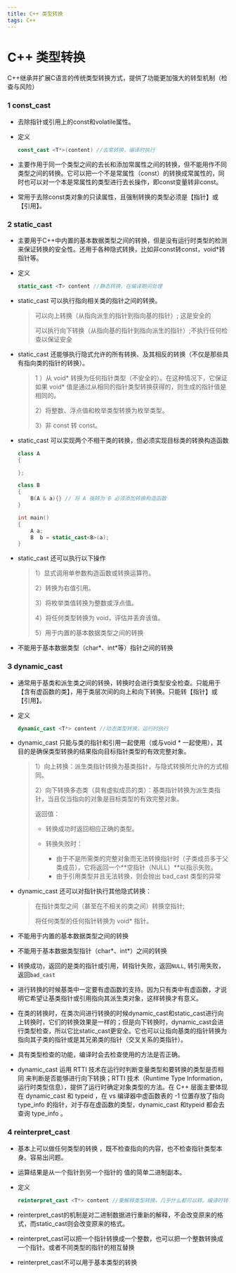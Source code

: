 ```yaml
---
title: C++ 类型转换
tags: C++
---
```


<!--more-->

# C++ 类型转换

C++继承并扩展C语言的传统类型转换方式，提供了功能更加强大的转型机制（检查与风险）

### 1 const_cast
+ 去除指针或引用上的const和volatile属性。

+ 定义
    ```cpp
    const_cast <T*>(content) //去常转换，编译时执行
    ```

+ 主要作用于同一个类型之间的去长和添加常属性之间的转换，但不能用作不同类型之间的转换。它可以把一个不是常属性（const）的转换成常属性的，同时也可以对一个本是常属性的类型进行去长操作，即const变量转非const。

+ 常用于去除const类对象的只读属性，且强制转换的类型必须是【指针】或【引用】。

### 2  static_cast
+ 主要用于C++中内置的基本数据类型之间的转换，但是没有运行时类型的检测来保证转换的安全性。还用于各种隐式转换，比如非const转const，void*转指针等。

+ 定义
    ```cpp
    static_cast <T> content //静态转换，在编译期间处理
    ```

+ static_cast 可以执行指向相关类的指针之间的转换。
    > 可以向上转换（从指向派生的指针到指向基的指针）; 这是安全的
    > 
    > 可以执行向下转换（从指向基的指针到指向派生的指针）;不执行任何检查以保证安全

+ static_cast 还能够执行隐式允许的所有转换、及其相反的转换（不仅是那些具有指向类的指针的转换）。
    > 1 ）从 void* 转换为任何指针类型（不安全的）。在这种情况下，它保证如果 void* 值是通过从相同的指针类型转换获得的，则生成的指针值是相同的。
    > 
    > 2）将整数、浮点值和枚举类型转换为枚举类型。
    >
    > 3）非 const 转 const。

+ static_cast 可以实现两个不相干类的转换，但必须实现目标类的转换构造函数

    ```cpp
    class A
    {

    };

    class B
    {
        B(A & a){} // 将 A 强转为 B 必须添加转换构造函数
    }

    int main()
    {
        A a;
        B  b = static_cast<B>(a);
    }
    ```

+ static_cast 还可以执行以下操作
    > 1）显式调用单参数构造函数或转换运算符。
    >
    > 2）转换为右值引用。
    >
    > 3）将枚举类值转换为整数或浮点值。
    >
    > 4）将任何类型转换为 void，评估并丢弃该值。
    >
    > 5）用于内置的基本数据类型之间的转换

+ 不能用于基本数据类型（char*、int*等）指针之间的转换

### 3 dynamic_cast

+ 通常用于基类和派生类之间的转换，转换时会进行类型安全检查。只能用于【含有虚函数的类】，用于类层次间的向上和向下转换。只能转【指针】或【引用】。

+ 定义

    ```cpp
    dynamic_cast <T*> content //动态类型转换，运行时执行
    ```

+ dynamic_cast 只能与类的指针和引用一起使用（或与void * 一起使用），其目的是确保类型转换的结果指向目标指针类型的有效完整对象。

    >1）向上转换：派生类指针转换为基类指针，与隐式转换所允许的方式相同。 
    >
    > 2）向下转换多态类（具有虚拟成员的类）：基类指针转换为派生类指针，当且仅当指向的对象是目标类型的有效完整对象。
    >
    > 返回值：
    > 
    > + 转换成功时返回相应正确的类型。
    > + 转换失败时：
    >  
    >   + 由于不是所需类的完整对象而无法转换指针时（子类成员多于父类成员），它将返回一个**空指针（NULL）**以指示失败。
    >   + 由于引用类型并且无法转换，则会抛出 bad_cast 类型的异常
    >
    >

+ dynamic_cast 还可以对指针执行其他隐式转换：

    > 在指针类型之间（甚至在不相关的类之间）转换空指针;
    > 
    > 将任何类型的任何指针转换为 void* 指针。

+ 不能用于内置的基本数据类型之间的转换

+ 不能用于基本数据类型指针（char*、int*）之间的转换

+ 转换成功，返回的是类的指针或引用，转指针失败，返回`NULL`, 转引用失败，返回`bad_cast`

+ 进行转换的时候基类中一定要有虚函数的支持。因为只有类中有虚函数，才说明它希望让基类指针或引用指向其派生类对象，这样转换才有意义。

+ 在类的转换时，在类次间进行转换的时候dynamic_cast和static_cast进行向上转换时，它们的转换效果是一样的；但是向下转换时，dynamic_cast会进行类型检查，所以它比static_cast更安全。它也可以让指向基类的指针转换为指向其子类的指针或是其兄弟类的指针（交叉关系的类指针）。

+ 具有类型检查的功能，编译时会去检查使用的方法是否正确。

+ dynamic_cast 运用 RTTI 技术在运行时判断变量类型和要转换的类型是否相同 来判断是否能够进行向下转换；RTTI 技术（Runtime Type Information，运行时类型信息），提供了运行时确定对象类型的方法。在 C++ 层面主要体现在 dynamic_cast 和 typeid ，在 vs 编译器中虚函数表的 -1 位置存放了指向 type_info 的指针，对于存在虚函数的类型，dynamic_cast 和typeid 都会去查询 type_info 。

### 4 reinterpret_cast

+ 基本上可以做任何类型的转换 ，既不检查指向的内容，也不检查指针类型本身。容易出问题。

+ 运算结果是从一个指针到另一个指针的 值的简单二进制副本。

+ 定义

    ```cpp
    reinterpret_cast <T*> content //重解释类型转换，几乎什么都可以转。编译时转换
    ```

+ reinterpret_cast的机制是对二进制数据进行重新的解释，不会改变原来的格式，而static_cast则会改变原来的格式。

+ reinterpret_cast可以把一个指针转换成一个整数，也可以把一个整数转换成一个指针。或者不同类型的指针的相互替换

+ reinterpret_cast不可以用于基本类型的转换
